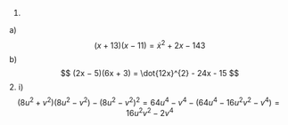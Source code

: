 1.
a)
$$
(x + 13)(x − 11) = \dot{x}^{2} + 2x - 143
$$
b)
$$
(2x − 5)(6x + 3) = \dot{12x}^{2} - 24x - 15
$$
2.
i)
$$
(8u^2 + v^2)(8u^2 − v^2) − (8u^2 − v^2)^{2}=
64u^{4}-v^4-(64u^{4}-16u^2v^2-v^4)=
16u^2v^2-2v^4
$$

